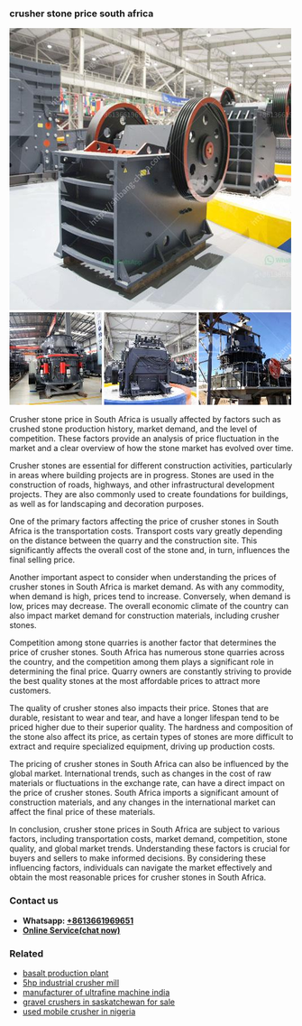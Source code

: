<h3>crusher stone price south africa</h3><img src='1702953143.jpg' alt=''><p>Crusher stone price in South Africa is usually affected by factors such as crushed stone production history, market demand, and the level of competition. These factors provide an analysis of price fluctuation in the market and a clear overview of how the stone market has evolved over time.</p><p>Crusher stones are essential for different construction activities, particularly in areas where building projects are in progress. Stones are used in the construction of roads, highways, and other infrastructural development projects. They are also commonly used to create foundations for buildings, as well as for landscaping and decoration purposes.</p><p>One of the primary factors affecting the price of crusher stones in South Africa is the transportation costs. Transport costs vary greatly depending on the distance between the quarry and the construction site. This significantly affects the overall cost of the stone and, in turn, influences the final selling price.</p><p>Another important aspect to consider when understanding the prices of crusher stones in South Africa is market demand. As with any commodity, when demand is high, prices tend to increase. Conversely, when demand is low, prices may decrease. The overall economic climate of the country can also impact market demand for construction materials, including crusher stones.</p><p>Competition among stone quarries is another factor that determines the price of crusher stones. South Africa has numerous stone quarries across the country, and the competition among them plays a significant role in determining the final price. Quarry owners are constantly striving to provide the best quality stones at the most affordable prices to attract more customers.</p><p>The quality of crusher stones also impacts their price. Stones that are durable, resistant to wear and tear, and have a longer lifespan tend to be priced higher due to their superior quality. The hardness and composition of the stone also affect its price, as certain types of stones are more difficult to extract and require specialized equipment, driving up production costs.</p><p>The pricing of crusher stones in South Africa can also be influenced by the global market. International trends, such as changes in the cost of raw materials or fluctuations in the exchange rate, can have a direct impact on the price of crusher stones. South Africa imports a significant amount of construction materials, and any changes in the international market can affect the final price of these materials.</p><p>In conclusion, crusher stone prices in South Africa are subject to various factors, including transportation costs, market demand, competition, stone quality, and global market trends. Understanding these factors is crucial for buyers and sellers to make informed decisions. By considering these influencing factors, individuals can navigate the market effectively and obtain the most reasonable prices for crusher stones in South Africa.</p><h3>Contact us</h3><ul><li><strong>Whatsapp:&nbsp;<a href="https://wa.me/8613661969651">+8613661969651</a></strong></li><li><a href="https://swt.shibang-china.com/?git&amp;zhl&amp;crusher stone price south africa"><strong>Online Service(chat now)</strong></a></li></ul><h3>Related</h3><ul><li><a href='basalt production plant.md'>basalt production plant</a></li><li><a href='5hp industrial crusher mill.md'>5hp industrial crusher mill</a></li><li><a href='manufacturer of ultrafine machine india.md'>manufacturer of ultrafine machine india</a></li><li><a href='gravel crushers in saskatchewan for sale.md'>gravel crushers in saskatchewan for sale</a></li><li><a href='used mobile crusher in nigeria.md'>used mobile crusher in nigeria</a></li></ul>